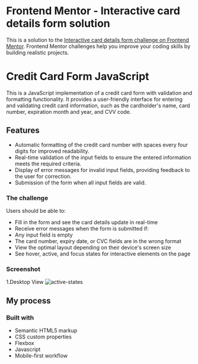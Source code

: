 # Frontend Mentor - Interactive card details form solution

This is a solution to the [Interactive card details form challenge on Frontend Mentor](https://www.frontendmentor.io/challenges/interactive-card-details-form-XpS8cKZDWw). Frontend Mentor challenges help you improve your coding skills by building realistic projects. 

# Credit Card Form JavaScript

This is a JavaScript implementation of a credit card form with validation and formatting functionality. It provides a user-friendly interface for entering and validating credit card information, such as the cardholder's name, card number, expiration month and year, and CVV code.

## Features

- Automatic formatting of the credit card number with spaces every four digits for improved readability.
- Real-time validation of the input fields to ensure the entered information meets the required criteria.
- Display of error messages for invalid input fields, providing feedback to the user for correction.
- Submission of the form when all input fields are valid.

### The challenge

Users should be able to:

- Fill in the form and see the card details update in real-time
- Receive error messages when the form is submitted if:
 - Any input field is empty
- The card number, expiry date, or CVC fields are in the wrong format
- View the optimal layout depending on their device's screen size
- See hover, active, and focus states for interactive elements on the page

### Screenshot

1.Desktop View
![active-states](https://github.com/gauyash/interactive-card/assets/96402498/14ac9294-6d09-4b57-8057-a7ce25534f61)

## My process

### Built with

- Semantic HTML5 markup
- CSS custom properties
- Flexbox
- Javascript
- Mobile-first workflow


